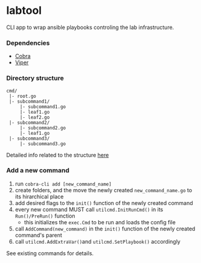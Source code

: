 # labtool

CLI app to wrap ansible playbooks controling the lab infrastructure.

### Dependencies
- [Cobra](https://github.com/spf13/cobra) 
- [Viper](https://github.com/spf13/viper)

### Directory structure
```
cmd/
 |- root.go
 |- subcommand1/
     |- subcommand1.go
     |- leaf1.go
     |- leaf2.go
 |- subcommand2/
     |- subcommand2.go
     |- leaf1.go
 |- subcommand3/
     |- subcommand3.go
```
Detailed info related to the structure [here](https://github.com/spf13/cobra/blob/main/site/content/user_guide.md#organizing-subcommands)

### Add a new command
1. run `cobra-cli add [new_command_name]`
2. create folders, and the move the newly created `new_command_name.go` to its hirarchical place
3. add desired flags to the `init()` function of the newly created command
4. every new command MUST call `utilcmd.InitRunCmd()` in its `Run()/PreRun()` function
    - this initializes the `exec.Cmd` to be run and loads the config file
5. call `AddCommand(new_command)` in the `init()` function of the newly created command's parent
6. call `utilcmd.AddExtraVar()`and `utilcmd.SetPlaybook()` accordingly

See existing commands for details.